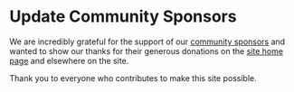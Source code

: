 # Update Community Sponsors

We are incredibly grateful for the support of our [community sponsors](https://github.com/sponsors/SwiftPackageIndex) and wanted to show our thanks for their generous donations on the [site home page](https://swiftpackageindex.com) and elsewhere on the site.

Thank you to everyone who contributes to make this site possible.
